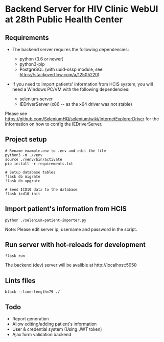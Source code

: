 # Backend Server for HIV Clinic WebUI at 28th Public Health Center

## Requirements
* The backend server requires the following dependencies:
    * python (3.6 or newer)
    * python3-pip
    * PostgreSQL (with uuid-ossp module, see https://stackoverflow.com/a/12505220)

* If you need to import patients' information from HCIS system, you will need a Windows PC/VM with the following dependencies:
    * selenium-server
    * IEDriverServer (x86 -- as the x64 driver was not stable)

Please see https://github.com/SeleniumHQ/selenium/wiki/InternetExplorerDriver for the information on how to config the IEDriverServer. 

## Project setup
```
# Rename example.env to .env and edit the file
python3 -m ./venv
source ./venv/bin/activate
pip install -r requirements.txt

# Setup database tables
flask db migrate
flask db upgrate

# Seed ICD10 data to the database
flask icd10 init
```

## Import patient's information from HCIS
```
python ./selenium-patient-importer.py
```
Note: Please edit server ip, username and password in the script.


## Run server with hot-reloads for development
```
flask run
```
The backend (dev) server will be avalible at http://localhost:5050


## Lints files
```
black --line-length=79 ./
```

## Todo
* Report generation
* Allow editing/adding patient's information
* User & credential system (Using JWT token)
* Ajax form validation backend
